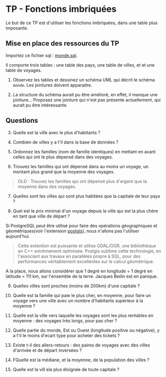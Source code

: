 # TP - Fonctions imbriquées

Le but de ce TP est d'utiliser les fonctions imbriquées, dans une table plus imposante.

## Mise en place des ressources du TP

Importez ce fichier sql : [monde.sql](/TP/Imbriquees/data/monde.sql).

Il comporte trois tables : une table des pays, une table de villes, et et une table de voyages.

1) Observez les tables et dessinez un schéma UML qui décrit le schéma `monde`. Les jointures doivent apparaitre.

2) La structure du schéma aurait pu être amélioré, en effet, il manque une jointure... Proposez une jointure qui n'est pas présente actuellement, qui aurait pu être intéressante.

## Questions

3) Quelle est la ville avec le plus d'habitants ?

4) Combien de villes y a t'il dans la base de données ?

5) Ordonnez les familles (nom de famille identiques) en mettant en avant celles qui ont le plus dépensé dans des voyages.

6) Trouvez les familles qui ont dépensé dans au moins un voyage, un montant plus grand que la moyenne des voyages.
>OLD : Trouvez les familles qui ont dépensé plus d'argent que la moyenne dans des voyages.

7) Quelles sont les villes qui sont plus habitées que la capitale de leur pays ?

8) Quel est le prix minimal d'un voyage depuis la ville qui est la plus chère en tant que ville de départ ?

Si PostgreSQL peut être utilisé pour faire des opérations géographiques et géométriques(voir l'extension [postgis](https://postgis.net/)), nous n'allons pas l'utiliser aujourd'hui.

>Cette extention est puissante et utilise GDAL/OGR, une bibliothèque en C++ extrèmement optimisée. Postgis sublime cette technologie, en l'associant aux travaux en parallèles propre à SQL, pour des performances véritablement excellentes sur le calcul géométrique.

A la place, nous allons considérer que 1 degré en longitude = 1 degré en latitude = 111 km, sur l'ensemble de la terre. Jacques Beilin est en panique.

9) Quelles villes sont proches (moins de 200km) d'une capitale ?

10) Quelle est la famille qui paie le plus cher, en moyenne, pour faire un voyage vers une ville avec un nombre d'habitants supérieur à la moyenne ?

11) Quelle est la ville vers laquelle les voyages sont les plus rentables en moyenne : des voyages très longs, pour pas cher ?

12) Quelle partie du monde, Est ou Ouest (longitude positive ou négative), y a t'il le moins d'ecart type pour acheter des tickets ?

13) Existe t-il des allers-retours : des paires de voyages avec des villes d'arrivée et de départ inversées ?

14) FQuelle est la médiane, et la moyenne, de la population des villes ?

15) Quelle est la vill ela plus éloignée de toute capitale ? 
